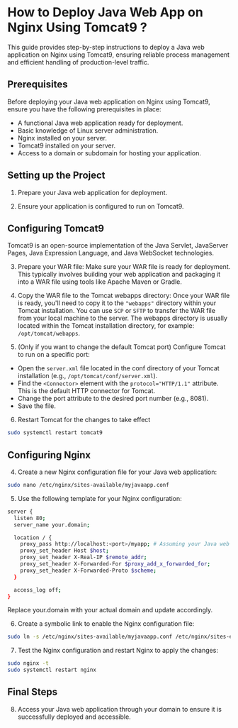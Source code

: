 # How to Deploy Java Web App on Nginx Using Tomcat9 ?

This guide provides step-by-step instructions to deploy a Java web application on Nginx using Tomcat9, ensuring reliable process management and efficient handling of production-level traffic.

## Prerequisites

Before deploying your Java web application on Nginx using Tomcat9, ensure you have the following prerequisites in place:

- A functional Java web application ready for deployment.
- Basic knowledge of Linux server administration.
- Nginx installed on your server.
- Tomcat9 installed on your server.
- Access to a domain or subdomain for hosting your application.

## Setting up the Project

1. Prepare your Java web application for deployment.

2. Ensure your application is configured to run on Tomcat9.

## Configuring Tomcat9

Tomcat9 is an open-source implementation of the Java Servlet, JavaServer Pages, Java Expression Language, and Java WebSocket technologies.

3. Prepare your WAR file: Make sure your WAR file is ready for deployment. This typically involves building your web application and packaging it into a WAR file using tools like Apache Maven or Gradle.

4. Copy the WAR file to the Tomcat webapps directory: Once your WAR file is ready, you'll need to copy it to the `"webapps"` directory within your Tomcat installation. You can use `SCP` or `SFTP` to transfer the WAR file from your local machine to the server. The webapps directory is usually located within the Tomcat installation directory, for example: `/opt/tomcat/webapps`.

5. (Only if you want to change the default Tomcat port) Configure Tomcat to run on a specific port:
  - Open the `server.xml` file located in the conf directory of your Tomcat installation (e.g., `/opt/tomcat/conf/server.xml`).
  - Find the `<Connector>` element with the `protocol="HTTP/1.1"` attribute. This is the default HTTP connector for Tomcat.
  - Change the port attribute to the desired port number (e.g., 8081).
  - Save the file.

6. Restart Tomcat for the changes to take effect

```sh
sudo systemctl restart tomcat9
```

## Configuring Nginx

4. Create a new Nginx configuration file for your Java web application:

```sh
sudo nano /etc/nginx/sites-available/myjavaapp.conf
```

5. Use the following template for your Nginx configuration:

```sh
server {
  listen 80;
  server_name your.domain;

  location / {
    proxy_pass http://localhost:<port>/myapp; # Assuming your Java web app is deployed under the context path /myapp
    proxy_set_header Host $host;
    proxy_set_header X-Real-IP $remote_addr;
    proxy_set_header X-Forwarded-For $proxy_add_x_forwarded_for;
    proxy_set_header X-Forwarded-Proto $scheme;
  }

  access_log off;
}

```

Replace your.domain with your actual domain and update <port> accordingly.

6. Create a symbolic link to enable the Nginx configuration file:

```sh
sudo ln -s /etc/nginx/sites-available/myjavaapp.conf /etc/nginx/sites-enabled/
```

7. Test the Nginx configuration and restart Nginx to apply the changes:

```sh
sudo nginx -t
sudo systemctl restart nginx
```

## Final Steps

8. Access your Java web application through your domain to ensure it is successfully deployed and accessible.